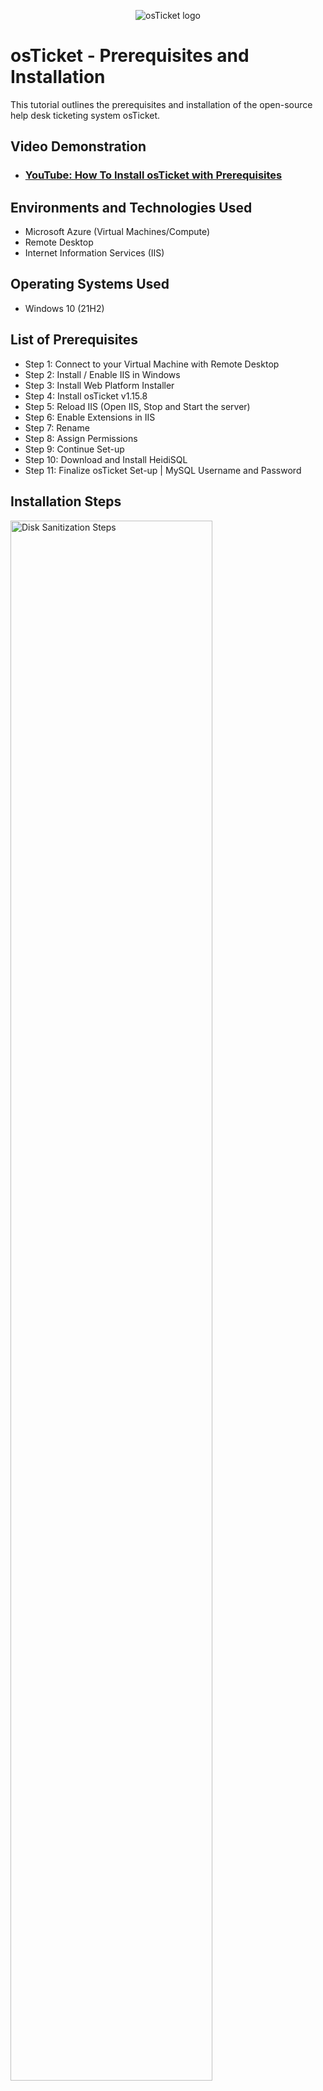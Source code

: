 <p align="center">
<img src="https://i.imgur.com/Clzj7Xs.png" alt="osTicket logo"/>
</p>

<h1>osTicket - Prerequisites and Installation</h1>
This tutorial outlines the prerequisites and installation of the open-source help desk ticketing system osTicket.<br />


<h2>Video Demonstration</h2>

- ### [YouTube: How To Install osTicket with Prerequisites](https://www.youtube.com)

<h2>Environments and Technologies Used</h2>

- Microsoft Azure (Virtual Machines/Compute)
- Remote Desktop
- Internet Information Services (IIS)

<h2>Operating Systems Used </h2>

- Windows 10</b> (21H2)

<h2>List of Prerequisites</h2>

- Step 1: Connect to your Virtual Machine with Remote Desktop
- Step 2: Install / Enable IIS in Windows
- Step 3: Install Web Platform Installer
- Step 4: Install osTicket v1.15.8
- Step 5: Reload IIS (Open IIS, Stop and Start the server)
- Step 6: Enable Extensions in IIS
- Step 7: Rename
- Step 8: Assign Permissions
- Step 9: Continue Set-up
- Step 10: Download and Install HeidiSQL
- Step 11: Finalize osTicket Set-up | MySQL Username and Password


<h2>Installation Steps</h2>

<p>
<img src="https://i.imgur.com/0udDNIH.jpg" height="80%" width="80%" alt="Disk Sanitization Steps"/>
</p>
<p>
</p>
<br />

<p>
<img src="https://i.imgur.com/H1fOJTF.png" height="80%" width="80%" alt="Disk Sanitization Steps"/>
</p>
<p>

</p>
<br />

<p>
<img src="https://i.imgur.com/oJWfgfv.jpg" height="80%" width="80%" alt="Disk Sanitization Steps"/>
</p>
After
<p>

</p>
<br />
